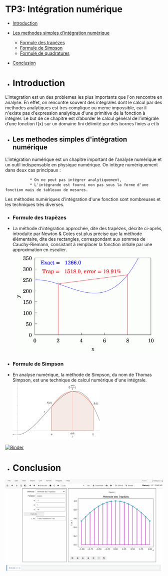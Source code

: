 # TP3: Intégration numérique 
- [Introduction](#Introduction)
- [Les methodes simples d'intégration numérique](#Les_methodes_simples_d'intégration_numérique)
     - [Formule des trapèzes](##Formule_des_trapèzes)
     - [Formule de Simpson](##Formule_de_Simpson) 
     - [Formule de quadratures](##Formule_de_quadratures)
- [Conclusion](#Conclusion)
     
- # Introduction 
L'integration est un des problemes les plus importants que l'on rencontre en analyse. En effet, on
rencontre souvent des integrales dont le calcul par des methodes analytiques est tres complique
ou meme impossible, car il n'existe pas d'expression analytique d'une primitive de la fonction
à integrer.
Le but de ce chapitre est d’aborder le calcul général de l’intégrale d’une fonction f(x) sur un domaine
fini délimité par des bornes finies a et b

- ## Les methodes simples d'intégration numérique
L'intégration numérique est un chapitre important de l'analyse numérique et un outil indispensable en physique numérique. 
On intègre numériquement dans deux cas principaux :

               * On ne peut pas intégrer analytiquement,
               * L'intégrande est fourni non pas sous la forme d'une fonction mais de tableaux de mesures.
            
Les méthodes numériques d'intégration d'une fonction sont nombreuses et les techniques très diverses.

- ### Formule des trapèzes
- La méthode d'intégration approchée, dite des trapèzes, décrite ci-après, introduite par Newton & Cotes est plus précise que la méthode élémentaire, dite des rectangles, correspondant aux sommes de Cauchy-Riemann, consistant à remplacer la fonction initiale par une approximation en escalier. 
![Alt Text](Trapeze.gif)
- ### Formule de Simpson
- En analyse numérique, la méthode de Simpson, du nom de Thomas Simpson, est une technique de calcul numérique d'une intégrale.
![Alt Text](simpson.png)



[![Binder](https://mybinder.org/badge_logo.svg)](https://mybinder.org/v2/gh/nevermind78/num_integ/main?filepath=widget_final.ipynb)

- # Conclusion
![Alt Text](demo.gif)
